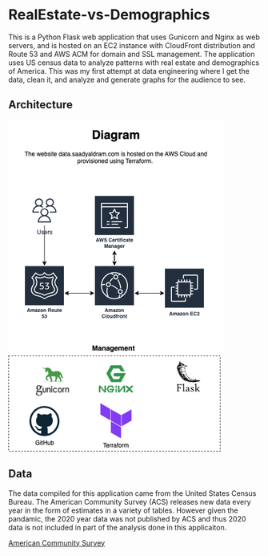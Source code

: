 # RealEstate-vs-Demographics
This is a Python Flask web application that uses Gunicorn and Nginx as web servers, and is hosted on an EC2 instance with CloudFront distribution and Route 53 and AWS ACM for domain and SSL management. The application uses US census data to analyze patterns with real estate and demographics of America. This was my first attempt at data engineering where I get the data, clean it, and analyze and generate graphs for the audience to see.

## Architecture

![architecture diagram](docs/flask-app.png)

## Data
The data compiled for this application came from the United States Census Bureau. The American Community Survey (ACS) releases new data every year in the form of estimates in a variety of tables. However given the pandamic, the 2020 year data was not published by ACS and thus 2020 data is not included in part of the analysis done in this applicaiton.

[American Community Survey](https://www.census.gov/programs-surveys/acs/data.html)
